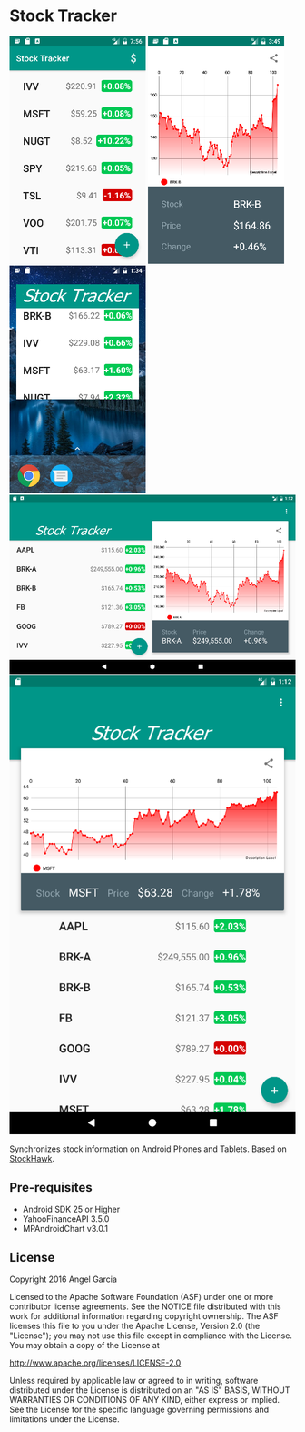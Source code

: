 Stock Tracker
========

![alt tag](https://github.com/an-garcia/StockTracker/blob/master/readmeImages/Screenshot_1480816607.png)
![alt tag](https://github.com/an-garcia/StockTracker/blob/master/readmeImages/Screenshot_1481406578.png)
![alt tag](https://github.com/an-garcia/StockTracker/blob/master/readmeImages/Screenshot_1481657660.png)
![alt tag](https://github.com/an-garcia/StockTracker/blob/master/readmeImages/Screenshot_1481656375.png)
![alt tag](https://github.com/an-garcia/StockTracker/blob/master/readmeImages/Screenshot_1481656355.png)

Synchronizes stock information on Android Phones and Tablets.
Based on [StockHawk](https://github.com/udacity/StockHawk).


Pre-requisites
--------------
- Android SDK 25 or Higher
- YahooFinanceAPI 3.5.0
- MPAndroidChart v3.0.1


License
-------
Copyright 2016 Angel Garcia

Licensed to the Apache Software Foundation (ASF) under one or more contributor
license agreements.  See the NOTICE file distributed with this work for
additional information regarding copyright ownership.  The ASF licenses this
file to you under the Apache License, Version 2.0 (the "License"); you may not
use this file except in compliance with the License.  You may obtain a copy of
the License at

http://www.apache.org/licenses/LICENSE-2.0

Unless required by applicable law or agreed to in writing, software
distributed under the License is distributed on an "AS IS" BASIS, WITHOUT
WARRANTIES OR CONDITIONS OF ANY KIND, either express or implied.  See the
License for the specific language governing permissions and limitations under
the License.

